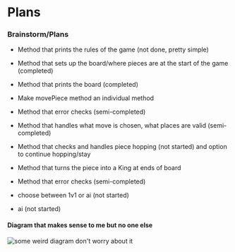 # Plans

### Brainstorm/Plans

* Method that prints the rules of the game (not done, pretty simple) 
* Method that sets up the board/where pieces are at the start of the game (completed)
* Method that prints the board (completed)

* Make movePiece method an individual method
* Method that error checks (semi-completed)

* Method that handles what move is chosen, what places are valid (semi-completed)
* Method that checks and handles piece hopping (not started) and option to continue hopping/stay
* Method that turns the piece into a King at ends of board
* Method that error checks (semi-completed)
* choose between 1v1 or ai (not started)
* ai (not started)

#### Diagram that makes sense to me but no one else
![some weird diagram don't worry about it](http://i.imgur.com/PAigLh2.png)
